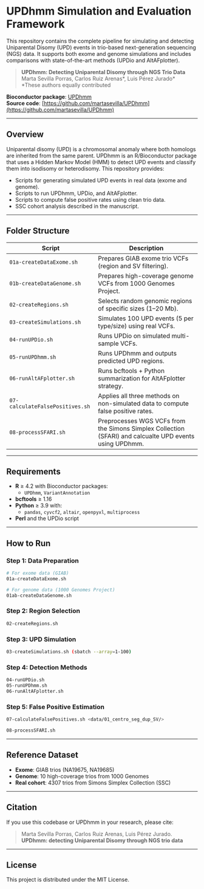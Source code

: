 # UPDhmm Simulation and Evaluation Framework

This repository contains the complete pipeline for simulating and detecting Uniparental Disomy (UPD) events in trio-based next-generation sequencing (NGS) data. It supports both exome and genome simulations and includes comparisons with state-of-the-art methods (UPDio and AltAFplotter).

> **UPDhmm: Detecting Uniparental Disomy through NGS Trio Data**  
> Marta Sevilla Porras, Carlos Ruiz Arenas*, Luis Pérez Jurado*  
> *These authors equally contributed

**Bioconductor package**: [UPDhmm](https://www.bioconductor.org/packages/release/bioc/html/UPDhmm.html)  
**Source code**: [https://github.com/martasevilla/UPDhmm](https://github.com/martasevilla/UPDhmm)  

---

## Overview

Uniparental disomy (UPD) is a chromosomal anomaly where both homologs are inherited from the same parent. UPDhmm is an R/Bioconductor package that uses a Hidden Markov Model (HMM) to detect UPD events and classify them into isodisomy or heterodisomy. This repository provides:

- Scripts for generating simulated UPD events in real data (exome and genome).
- Scripts to run UPDhmm, UPDio, and AltAFplotter.
- Scripts to compute false positive rates using clean trio data.
- SSC cohort analysis described in the manuscript.

---

## Folder Structure

| Script | Description |
|--------|-------------|
| `01a-createDataExome.sh` | Prepares GIAB exome trio VCFs (region and SV filtering). |
| `01b-createDataGenome.sh` | Prepares high-coverage genome VCFs from 1000 Genomes Project. |
| `02-createRegions.sh` | Selects random genomic regions of specific sizes (1–20 Mb). |
| `03-createSimulations.sh` | Simulates 100 UPD events (5 per type/size) using real VCFs. |
| `04-runUPDio.sh` | Runs UPDio on simulated multi-sample VCFs. |
| `05-runUPDhmm.sh` | Runs UPDhmm and outputs predicted UPD regions. |
| `06-runAltAFplotter.sh` | Runs bcftools + Python summarization for AltAFplotter strategy. |
| `07-calculateFalsePositives.sh` | Applies all three methods on non-simulated data to compute false positive rates. |
| `08-processSFARI.sh` | Preprocesses WGS VCFs from the Simons Simplex Collection (SFARI) and calcualte UPD events using UPDhmm. |


---

## Requirements

- **R** ≥ 4.2 with Bioconductor packages:
  - `UPDhmm`, `VariantAnnotation`
- **bcftools** ≥ 1.16
- **Python** ≥ 3.9 with:
  - `pandas`, `cyvcf2`, `altair`, `openpyxl`, `multiprocess`
- **Perl** and the UPDio script

---

## How to Run

### Step 1: Data Preparation

```bash
# For exome data (GIAB)
01a-createDataExome.sh

# For genome data (1000 Genomes Project)
01ab-createDataGenome.sh
```

### Step 2: Region Selection

```bash
02-createRegions.sh
```

### Step 3: UPD Simulation

```bash
03-createSimulations.sh (sbatch --array=1-100)
```

### Step 4: Detection Methods

```bash
04-runUPDio.sh
05-runUPDhmm.sh
06-runAltAFplotter.sh
```

### Step 5: False Positive Estimation

```bash
07-calculateFalsePositives.sh <data/01_centro_seg_dup_SV/>
```
```bash
08-processSFARI.sh
```


---

## Reference Dataset

- **Exome**: GIAB trios (NA19675, NA19685)
- **Genome**: 10 high-coverage trios from 1000 Genomes
- **Real cohort**: 4307 trios from Simons Simplex Collection (SSC)

---

## Citation

If you use this codebase or UPDhmm in your research, please cite:

> Marta Sevilla Porras, Carlos Ruiz Arenas, Luis Pérez Jurado.  
> **UPDhmm: detecting Uniparental Disomy through NGS trio data**

---

## License

This project is distributed under the MIT License.
